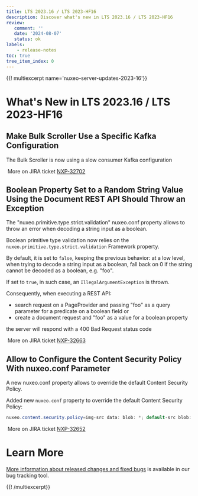 ```yaml
---
title: LTS 2023.16 / LTS 2023-HF16
description: Discover what's new in LTS 2023.16 / LTS 2023-HF16
review:
   comment: ''
   date: '2024-08-07'
   status: ok
labels:
    - release-notes
toc: true
tree_item_index: 0
---
```


{{! multiexcerpt name='nuxeo-server-updates-2023-16'}}
# What's New in LTS 2023.16 / LTS 2023-HF16

## Make Bulk Scroller Use a Specific Kafka Configuration


The Bulk Scroller is now using a slow consumer Kafka configuration

<i class="fa fa-long-arrow-right" aria-hidden="true"></i>&nbsp;More on JIRA ticket [NXP-32702](https://jira.nuxeo.com/browse/NXP-32702)

## Boolean Property Set to a Random String Value Using the Document REST API Should Throw an Exception


The "nuxeo.primitive.type.strict.validation" nuxeo.conf property allows to throw an error when decoding a string input as a boolean.

Boolean primitive type validation now relies on the `nuxeo.primitive.type.strict.validation` Framework property.


By default, it is set to `false`, keeping the previous behavior: at a low level, when trying to decode a string input as a boolean, fall back on 0 if the string cannot be decoded as a boolean, e.g. "foo".

If set to `true`, in such case, an `IllegalArgumentException` is thrown.

Consequently, when executing a REST API:
-  search request on a PageProvider and passing "foo" as a query parameter for a predicate on a boolean field
  or
- create a document request and  "foo" as a value for a boolean property

the server will respond with a 400 Bad Request status code

<i class="fa fa-long-arrow-right" aria-hidden="true"></i>&nbsp;More on JIRA ticket [NXP-32663](https://jira.nuxeo.com/browse/NXP-32663)

## Allow to Configure the Content Security Policy With nuxeo.conf Parameter


A new nuxeo.conf property allows to override the default Content Security Policy.

Added new `nuxeo.conf` property to override the default Content Security Policy:
```Java
nuxeo.content.security.policy=img-src data: blob: *; default-src blob: *; script-src 'nonce-dummy' 'unsafe-eval' 'strict-dynamic'; style-src 'unsafe-inline' *; font-src data: *
```

<i class="fa fa-long-arrow-right" aria-hidden="true"></i>&nbsp;More on JIRA ticket [NXP-32652](https://jira.nuxeo.com/browse/NXP-32652)


# Learn More

[More information about released changes and fixed bugs](https://jira.nuxeo.com/secure/ReleaseNote.jspa?projectId=10011&version=22964) is available in our bug tracking tool.

{{! /multiexcerpt}}
